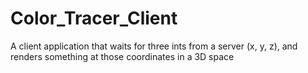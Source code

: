 Color_Tracer_Client
================

A client application that waits for three ints from a server (x, y, z), and renders something at those coordinates in a 3D space
